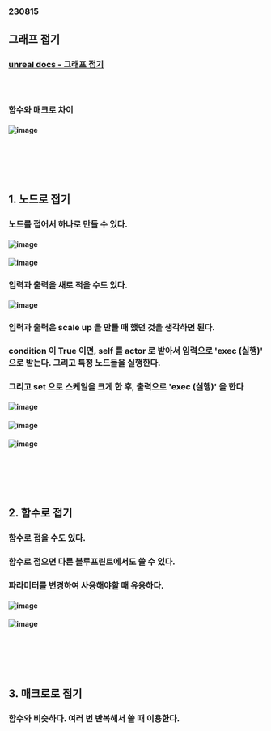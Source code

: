 ### 230815
## 그래프 접기
### [unreal docs - 그래프 접기](https://docs.unrealengine.com/5.2/ko/collapsing-graphs-in-unreal-engine/)
### <br/>
### 함수와 매크로 차이
#### ![image](https://github.com/Shin-jongwhan/unreal_engine/assets/62974484/57972705-9e6b-484d-a462-ce9fd20822af)
### <br/><br/><br/>

## 1. 노드로 접기
### 노드를 접어서 하나로 만들 수 있다.
#### ![image](https://github.com/Shin-jongwhan/unreal_engine/assets/62974484/22d46d13-6d62-4ee8-b85d-3fdadf8b3c02)
#### ![image](https://github.com/Shin-jongwhan/unreal_engine/assets/62974484/6613daee-5aee-4c41-9f83-762ce3023116)
### 입력과 출력을 새로 적을 수도 있다.
#### ![image](https://github.com/Shin-jongwhan/unreal_engine/assets/62974484/ee4a1db3-f155-43bc-9a12-76c6a22a30b0)
### 입력과 출력은 scale up 을 만들 때 했던 것을 생각하면 된다.
### condition 이 True 이면, self 를 actor 로 받아서 입력으로 'exec (실행)' 으로 받는다. 그리고 특정 노드들을 실행한다.
### 그리고 set 으로 스케일을 크게 한 후, 출력으로 'exec (실행)' 을 한다
#### ![image](https://github.com/Shin-jongwhan/unreal_engine/assets/62974484/c96d72e3-948a-4ba0-ba38-ee07d7dbf586)
#### ![image](https://github.com/Shin-jongwhan/unreal_engine/assets/62974484/7d6ecfbc-c1ec-4cee-b15e-e8ad0dca622b)
#### ![image](https://github.com/Shin-jongwhan/unreal_engine/assets/62974484/5ea40d82-d4d3-4b6f-b821-c2ee6233d14d)
### <br/><br/><br/>

## 2. 함수로 접기
### 함수로 접을 수도 있다.
### 함수로 접으면 다른 블루프린트에서도 쓸 수 있다.
### 파라미터를 변경하여 사용해야할 때 유용하다.
#### ![image](https://github.com/Shin-jongwhan/unreal_engine/assets/62974484/78219205-7ec8-4335-931d-df4534d03cbe)
#### ![image](https://github.com/Shin-jongwhan/unreal_engine/assets/62974484/031b0c24-ffd1-42de-bb7f-1dbcd9a6fd1f)
### <br/><br/><br/>

## 3. 매크로로 접기
### 함수와 비슷하다. 여러 번 반복해서 쓸 때 이용한다.
